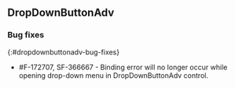 ##  DropDownButtonAdv

### Bug fixes
{:#dropdownbuttonadv-bug-fixes}

* \#F-172707, SF-366667 - Binding error will no longer occur while opening drop-down menu in DropDownButtonAdv control.
